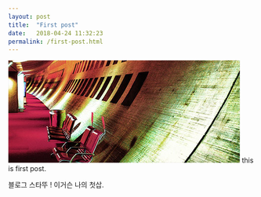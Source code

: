 ```yaml
---
layout: post
title:  "First post"
date:   2018-04-24 11:32:23
permalink: /first-post.html
---
```

<span class="image featured"><img src="/images/pic02.jpg" alt=""></span>
this is first post.

블로그 스타뚜 !
이거슨 나의 첫삽.